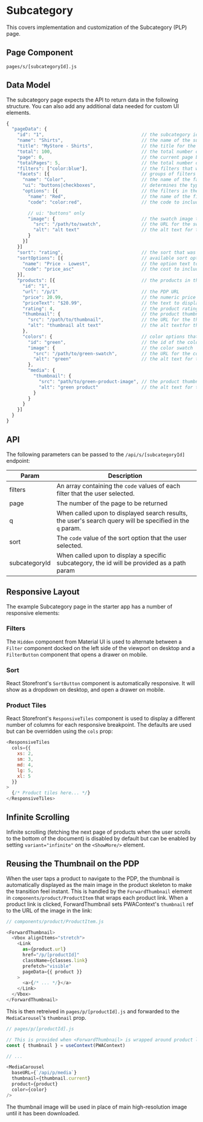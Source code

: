 # Subcategory

This covers implementation and customization of the Subcategory (PLP) page.

## Page Component

`pages/s/[subcategoryId].js`

## Data Model

The subcategory page expects the API to return data in the following structure. You can also add any additional data
needed for custom UI elements.

```js
{
  "pageData": {
    "id": "1",                                    // the subcategory id
    "name": "Shirts",                             // the name of the subcategory
    "title": "MyStore - Shirts",                  // the title for the document
    "total": 100,                                 // the total number of matching items
    "page": 0,                                    // the current page being returned
    "totalPages": 5,                              // the total number of pages
    "filters": ["color:blue"],                    // the filters that were applied
    "facets": [{                                  // groups of filters to display
      "name": "Color",                            // the name of the facet
      "ui": "buttons|checkboxes",                 // determines the type of UI element displayed
      "options": [{                               // the filters in the group
        "name": "Red",                            // the name of the filter
        "code": "color:red",                      // the code to include in the fetch call when selected

        // ui: "buttons" only
        "image": {                                // the swatch image to display
          "src": "/path/to/swatch",               // the URL for the swatch image
          "alt": "alt text"                       // the alt text for the swatch image
        }
      }]
    }]
    "sort": "rating",                             // the sort that was applied
    "sortOptions": [{                             // available sort options to display
      "name": "Price - Lowest",                   // the option text to display
      "code": "price_asc"                         // the cost to include in the fetch call when selected
    }],
    "products": [{                                // the products in the subcategory
      "id": "1",
      "url": "/p/1"                               // the PDP URL
      "price": 20.99,                             // the numeric price
      "priceText": "$20.99",                      // the text to display for price
      "rating": 4,                                // the product rating from 0 to 5 (float)
      "thumbnail": {                              // the product thumbnail
        "src": "/path/to/thumbnail",              // the URL for the thumbnail
        "alt": "thumbnail alt text"               // the alt textfor the thumbnail
      },
      "colors": {                                 // color options that the user can switch between
        "id": "green",                            // the id of the color
        "image": {                                // the color swatch
          "src": "/path/to/green-swatch",         // the URL for the color swatch image
          "alt": "green"                          // the alt text for the color swatch image
        },
        "media": {
          "thumbnail": {
            "src": "path/to/green-product-image", // the product thumbnail to display when the user selects this color
            "alt": "green product"                // the alt text for thumbnail
          }
        }
      }
    }]
  }
}
```

## API

The following parameters can be passed to the `/api/s/[subcategoryId]` endpoint:

| Param         | Description                                                                                               |
| ------------- | --------------------------------------------------------------------------------------------------------- |
| filters       | An array containing the `code` values of each filter that the user selected.                              |
| page          | The number of the page to be returned                                                                     |
| q             | When called upon to displayed search results, the user's search query will be specified in the `q` param. |
| sort          | The `code` value of the sort option that the user selected.                                               |
| subcategoryId | When called upon to display a specific subcategory, the id will be provided as a path param               |

## Responsive Layout

The example Subcategory page in the starter app has a number of responsive elements:

### Filters

The `Hidden` component from Material UI is used to alternate between a `Filter` component docked on the left side of the viewport on desktop and a `FilterButton` component that opens
a drawer on mobile.

### Sort

React Storefront's `SortButton` component is automatically responsive. It will show as a dropdown on desktop, and open a drawer on mobile.

### Product Tiles

React Storefront's `ResponsiveTiles` component is used to display a different number of columns for each responsive breakpoint. The defaults are used but can be overridden using the `cols` prop:

```js
<ResponsiveTiles
  cols={{
    xs: 2,
    sm: 3,
    md: 4,
    lg: 5,
    xl: 5
  }}
>
  {/* Product tiles here... */}
</ResponsiveTiles>
```

## Infinite Scrolling

Infinite scrolling (fetching the next page of products when the user scrolls to the bottom of the document) is disabled by default but can be enabled by setting `variant="infinite"` on the `<ShowMore/>` element.

## Reusing the Thumbnail on the PDP

When the user taps a product to navigate to the PDP, the thumbnail is automatically displayed as the main image in the product skeleton to make the transition feel instant. This is handled by the `ForwardThumbnail` element in `components/product/ProductItem` that wraps each product link. When a product link is clicked, ForwardThumbnail sets PWAContext's `thumbnail` ref to the URL of the image in the link:

```js
// components/product/ProductItem.js

<ForwardThumbnail>
  <Vbox alignItems="stretch">
    <Link
      as={product.url}
      href="/p/[productId]"
      className={classes.link}
      prefetch="visible"
      pageData={{ product }}
    >
      <a>{/* ... */}</a>
    </Link>
  </Vbox>
</ForwardThumbnail>
```

This is then retreived in `pages/p/[productId].js` and forwarded to the `MediaCarousel`'s `thumbnail` prop.

```js
// pages/p/[productId].js

// This is provided when <ForwardThumbnail> is wrapped around product links
const { thumbnail } = useContext(PWAContext)

// ...

<MediaCarousel
  baseURL={`/api/p/media`}
  thumbnail={thumbnail.current}
  product={product}
  color={color}
/>
```

The thumbnail image will be used in place of main high-resolution image until it has been downloaded.
